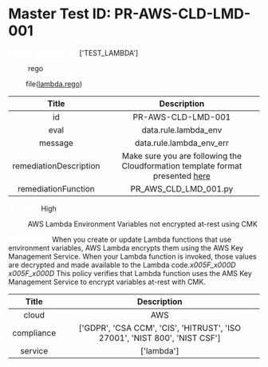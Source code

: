 



# Master Test ID: PR-AWS-CLD-LMD-001


***<font color="white">Master Snapshot Id:</font>*** ['TEST_LAMBDA']

***<font color="white">type:</font>*** rego

***<font color="white">rule:</font>*** file([lambda.rego])  
  
  
  
  

|Title|Description|
| :---: | :---: |
|id|PR-AWS-CLD-LMD-001|
|eval|data.rule.lambda_env|
|message|data.rule.lambda_env_err|
|remediationDescription|Make sure you are following the Cloudformation template format presented <a href='https://docs.aws.amazon.com/AWSCloudFormation/latest/UserGuide/aws-resource-lambda-function.html' target='_blank'>here</a>|
|remediationFunction|PR_AWS_CLD_LMD_001.py|


***<font color="white">Severity:</font>*** High

***<font color="white">Title:</font>*** AWS Lambda Environment Variables not encrypted at-rest using CMK

***<font color="white">Description:</font>*** When you create or update Lambda functions that use environment variables, AWS Lambda encrypts them using the AWS Key Management Service. When your Lambda function is invoked, those values are decrypted and made available to the Lambda code._x005F_x000D_ _x005F_x000D_ This policy verifies that Lambda function uses the AMS Key Management Service to encrypt variables at-rest with CMK.  
  
  

|Title|Description|
| :---: | :---: |
|cloud|AWS|
|compliance|['GDPR', 'CSA CCM', 'CIS', 'HITRUST', 'ISO 27001', 'NIST 800', 'NIST CSF']|
|service|['lambda']|



[lambda.rego]: https://github.com/prancer-io/prancer-compliance-test/tree/master/aws/cloud/lambda.rego

